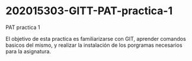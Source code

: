 # 202015303-GITT-PAT-practica-1
PAT practica 1

El objetivo de esta practica es familiarizarse con GIT, 
aprender comandos basicos del mismo, 
y realizar la instalación de los porgramas necesarios para la asignatura.
